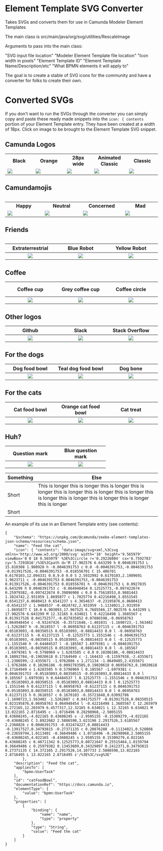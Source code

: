 # Element Template SVG Converter
Takes SVGs and converts them for use in Camunda Modeler Element Templates

The main class is src/main/java/org/svg/utilities/RescaleImage

Arguments to pass into the main class:

"SVG input file location" "Modeler Element Template file location" "Icon width in pixels" "Element Template ID" "Element Template Name/Description/etc" "What BPMN elements it will apply to"

The goal is to create a stable of SVG icons for the community and have a converter for folks to create their own.

# Converted SVGs
If you don't want to run the SVGs through the converter you can simply copy and paste these ready made snippets into the ```icon: { contents``` portion of your Element Template entry. They have been created at a width of 18px. Click on image to be brought to the Element Template SVG snippet.


<h2> Camunda Logos </h2>

<table>
<tr><td width="150px" align=center><b>Black</b></td><td width="150px" align=center><b>Orange</b></td><td width="150px" align=center><b>28px wide</b></td><td width="150px" align=center><b>Animated Classic</b></td><td width="150px" align=center><b>Classic</b></td></tr>
<tr><td><a href="./converted-svg-snippets/CamundaLogo.txt"><img src="./svgs/new-camunda-logo.svg"></a></td><td><a href="./converted-svg-snippets/orangeCamundaLogo.txt"><img src="./svgs/new-camunda-logo-orange.svg"></a></td><td><a href="./converted-svg-snippets/camunda.txt"><img src="./svgs/Logo_black.svg"></a></td><td><a href="./converted-svg-snippets/CamundaClassicLogoAnimated.txt"><img src="./svgs/old-logo-animated_CSS.svg"></a></td><td><a href="./converted-svg-snippets/CamundaClassicLogo.txt"><img src="./svgs/old-camunda-logo.svg"></a></td></tr>
<table>

<h2> Camundamojis </h2>

<table>
<tr><td width="150px" align=center><b>Happy</b></td><td width="150px" align=center><b>Neutral</b></td><td width="150px" align=center><b>Concerned</b></td><td width="150px" align=center><b>Mad</b></td></tr>
<tr><td><a href="./converted-svg-snippets/happy.txt"><img src="./svgs/Emoji-Happy-Yes.svg"></a></td><td><a href="./converted-svg-snippets/meh.txt"><img src="./svgs/Emoji-Neutral.svg"></a></td><td><a href="./converted-svg-snippets/emojiConcerned.txt"><img src="./svgs/Emoji-Concerned.svg"></a></td><td><a href="./converted-svg-snippets/mad.txt"><img src="./svgs/Emoji-Mad-No.svg"></a></td></tr>
<table>


<h2> Friends </h2>

| <div style="width:150px">Extraterrestrial </div> | <div style="width:150px">Blue Robot</div>|<div style="width:150px">Yellow Robot</div>|<div style="width:150px">Green Monster</div>|<div style="width:150px">Orange Monster</div>|
| :---: | :---: | :---: | :---: | :---: |
|[![](./svgs/Friendly-Alien.svg)](./converted-svg-snippets/alien.txt)|[![](./svgs/Robot-Blue.svg)](./converted-svg-snippets/blueRobot.txt)|[![](./svgs/Robot-Yellow.svg)](./converted-svg-snippets/yellowRobot.txt)|[![](./svgs/Monster-Green.svg)](./converted-svg-snippets/greenMonster.txt)|[![](./svgs/Monster-Orange.svg)](./converted-svg-snippets/orangeMonster.txt)|

<h2> Coffee </h2>

| <div style="width:150px">Coffee cup</div> | <div style="width:150px">Grey coffee cup</div>|<div style="width:150px">Coffee circle</div>|<div style="width:150px">Yellow coffee circle</div>|
| :---: | :---: | :---: | :---: |
|[![](./svgs/coffee-cup.svg)](./converted-svg-snippets/coffeeCup.txt)|[![](./svgs/coffee-cup-grey.svg)](./converted-svg-snippets/greyCoffeeCup.txt)|[![](./svgs/coffee-circle.svg)](./converted-svg-snippets/coffeeCircle.txt)|[![](./svgs/coffee-circle-yellow.svg)](./converted-svg-snippets/yellowCoffeeCircle.txt)|

<h2> Other logos </h2>

|<div style="width:150px">Github</div>|<div style="width:150px">Slack</div>|<div style="width:150px">Stack Overflow</div>|<div style="width:150px">Twitter</div>|<div style="width:150px">YouTube</div>|<div style="width:150px">Facebook</div>|
| :---: | :---: | :---: | :---: | :---: | :---: |
|[![](./svgs/github_black.svg)](./converted-svg-snippets/github_black.txt)|[![](./svgs/slack_black.svg)](./converted-svg-snippets/slack_black.txt)|[![](./svgs/stack-overflow_black.svg)](./converted-svg-snippets/stack-overflow_black.txt)|[![](./svgs/twitter_black.svg)](./converted-svg-snippets/twitter_black.txt)|[![](./svgs/youtube_black.svg)](./converted-svg-snippets/youtube_black.txt)|[![](./svgs/facebook_black.svg)](./converted-svg-snippets/facebook_black.txt)|


<h2> For the dogs </h2>

| <div style="width:150px">Dog food bowl</div> | <div style="width:150px">Teal dog food bowl</div>|<div style="width:150px">Dog bone</div>|<div style="width:150px">Teal dog bone</div>|
| :---: | :---: | :---: | :---: |
|[![](./svgs/dog-food-bowl.svg)](./converted-svg-snippets/dogFoodBowl.txt)|[![](./svgs/dog-food-bowl-teal.svg)](./converted-svg-snippets/tealDogFoodBowl.txt)|[![](./svgs/dog-food-bone.svg)](./converted-svg-snippets/dogBone.txt)|[![](./svgs/dog-food-bone-teal.svg)](./converted-svg-snippets/tealDogBone.txt)|

<h2> For the cats </h2>

| <div style="width:150px">Cat food bowl</div> | <div style="width:150px">Orange cat food bowl</div>|<div style="width:150px">Cat treat</div>|<div style="width:150px">Orange cat treat</div>|
| :---: | :---: | :---: | :---: |
|[![](./svgs/cat-food-bowl.svg)](./converted-svg-snippets/catFoodBowl.txt)|[![](./svgs/cat-food-bowl-orange.svg)](./converted-svg-snippets/orangeCatFoodBowl.txt)|[![](./svgs/cat-food-fish-bone.svg)](./converted-svg-snippets/fishTreat.txt)|[![](./svgs/cat-food-fish-bone-orange.svg)](./converted-svg-snippets/orangeFishTreat.txt)|

<h2> Huh? </h2>

| <div style="width:150px">Question mark</div> | <div style="width:150px">Blue question mark</div>|
| :---: | :---: |
|[![](./svgs/question-mark.svg)](./converted-svg-snippets/questionMark.txt)|[![](./svgs/question-mark-blue.svg)](./converted-svg-snippets/blueQuestionMark.txt)|

| Something | Else |
|---------------|------------------------------------------------------------------------------------------------------|
| Short | This is longer this is longer this is longer this is longer this is longer this is longer this is longer this is longer this is longer this is longer this is longer this is longer |
| Short | |

An example of its use in an Element Template entry (see contents):

```
{
	"$schema": "https://unpkg.com/@camunda/zeebe-element-templates-json-schema/resources/schema.json",
	"name": "Feed the cat",
	"icon": { "contents": "data:image/svg+xml,%3Csvg xmlns='http://www.w3.org/2000/svg' width='18' height='9.565979' viewBox='0 0 18 9.565979' %3E%3Ccircle r='0.29226804' cx='6.7592783' cy='5.7293816'/%3E%3Cpath d='M 17.902576 6.643299 h 0.0046391753 L 15.810308 1.980928 h -0.0046391753 c 0.0 -0.0046391753,-0.0046391753 -0.013917526,-0.0046391753 -0.018556701 C 15.406701 0.6170103,12.094331 0.0,9.0 0.0 S 2.5932992 0.6170103,2.1989691 1.9623711 c -0.0046391753 0.0046391753,-0.0046391753 0.013917526,-0.0046391753 0.018556701 h -0.0046391753 L 0.0927835 6.643299 h 0.0046391753 c -0.064948454 0.12525773,-0.097422674 0.25979382,-0.097422674 0.39896908 c 0.0 0.75618553,0.9881443 1.3824742,2.931959 1.8695877 c 1.7025774 0.42216498,3.8551545 0.6541237,6.0680413 0.6541237 s 4.3654637 -0.23195876,6.0680413 -0.6541237 c 1.9484537 -0.4824742,2.931959 -1.1134021,2.931959 -1.8695877 C 18.0 6.903093,17.967525 6.7685566,17.902576 6.643299 L 17.902576 6.643299 M 12.32165 6.634021 l 0.42216498 1.3685567 c 0.013917526 0.041752577,-0.027835052 0.07886598,-0.06958763 0.064948454 c -0.93247426 -0.35721648,-1.401031 -1.1690723,-1.563402 -1.5262887 h -0.3618557 l -0.06958763 0.61237115 c -0.0046391753 0.05103093,-0.08350515 0.05103093,-0.08814433 0.0 l -0.06958763 -0.61237115 h -0.61237115 l -0.12525773 1.1551546 c -0.0046391753 0.05103093,-0.08350515 0.05103093,-0.08814433 0.0 l -0.12525773 -1.1551546 h -0.64484537 l -0.185567 1.6979381 c -0.0046391753 0.05103093,-0.08350515 0.05103093,-0.08814433 0.0 l -0.185567 -1.6979381 h -0.5798969 v 1.6283505 c 0.0 0.10206186,-0.08814433 0.18092784,-0.19020618 0.17164949 c -1.164433 -0.11597938,-2.4355671 -1.2386599,-2.4355671 -1.9762886 s 1.271134 -1.8649485,2.4355671 -1.9762886 c 0.10206186 -0.0092783505,0.19020618 0.06958763,0.19020618 0.17164949 v 1.6283505 h 0.5798969 l 0.185567 -1.6979381 c 0.0046391753 -0.05103093,0.08350515 -0.05103093,0.08814433 0.0 l 0.185567 1.6979381 h 0.64484537 l 0.12525773 -1.1551546 c 0.0046391753 -0.05103093,0.08350515 -0.05103093,0.08814433 0.0 l 0.12525773 1.1551546 h 0.61237115 l 0.06958763 -0.61237115 c 0.0046391753 -0.05103093,0.08350515 -0.05103093,0.08814433 0.0 l 0.06958763 0.61237115 h 0.3618557 c 0.1670103 -0.35721648,0.63092786 -1.1690723,1.563402 -1.5262887 c 0.041752577 -0.013917526,0.08350515 0.023195876,0.06958763 0.064948454 l -0.42216498 1.3685567 C 12.265979 6.272165,12.265979 6.4577317,12.32165 6.634021 L 12.32165 6.634021 M 13.022165 2.8716495 c -1.0716496 0.28298968,-2.5005155 0.43608245,-4.022165 0.43608245 s -2.9505155 -0.15309279,-4.022165 -0.43608245 C 3.8922682 2.5886598,3.623196 2.2917526,3.6185567 2.2360826 c 0.0046391753 -0.032474227,0.08814433 -0.13917527,0.34793815 -0.27371135 c 0.20876288 -0.11134021,0.528866 -0.23659794,1.0113401 -0.36649486 c 1.0716496 -0.28298968,2.5005155 -0.43608245,4.022165 -0.43608245 s 2.9505155 0.15309279,4.022165 0.43608245 c 0.48711342 0.12525773,0.80721647 0.25515464,1.0159794 0.36649486 c 0.25979382 0.13453609,0.34329897 0.2412371,0.34793815 0.27371135 C 14.372165 2.2917526,14.107733 2.5886598,13.022165 2.8716495 L 13.022165 2.8716495 z'/%3E%3C/svg%3E"
		},
	"description": "Feed the cat",
	"appliesTo": [
		"bpmn:UserTask"
	],
	"id": "catFoodBowl",
	"documentationRef": "https://docs.camunda.io",
	"elementType": {
		"value": "bpmn:UserTask"
	},
	"properties": [
		{
			"binding": {
				"name": "name",
				"type": "property"
			},
			"type": "String",
			"value": "Feed the cat"
		}
	]
}
```


